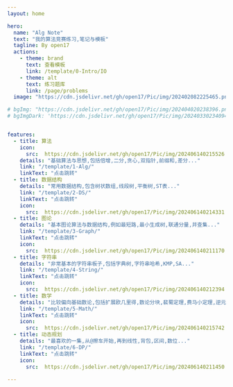 ```yaml
---
layout: home

hero:
  name: "Alg Note"
  text: "我的算法竞赛练习,笔记与模板"
  tagline: By open17
  actions:
    - theme: brand
      text: 查看模板
      link: /template/0-Intro/IO
    - theme: alt
      text: 练习题库
      link: /page/problems
  image: "https://cdn.jsdelivr.net/gh/open17/Pic/img/202402082225465.png"

# bgImg: "https://cdn.jsdelivr.net/gh/open17/Pic/img/202404020238396.png"
# bgImgDark: 'https://cdn.jsdelivr.net/gh/open17/Pic/img/202403302340940.png'


features:
  - title: 算法
    icon: 
      src:  https://cdn.jsdelivr.net/gh/open17/Pic/img/202406140215526.svg
    details: "基础算法与思想,包括倍增,二分,贪心,双指针,前缀和,差分..."
    link: "/template/1-Alg/"
    linkText: "点击跳转"
  - title: 数据结构
    details: "常用数据结构,包含树状数组,线段树,平衡树,ST表..."
    link: "/template/2-DS/"
    linkText: "点击跳转"
    icon: 
      src:  https://cdn.jsdelivr.net/gh/open17/Pic/img/202406140214331.svg
  - title: 图论
    details: "基本图论算法与数据结构,例如最短路,最小生成树,联通分量,并查集..."
    link: "/template/3-Graph/"
    linkText: "点击跳转"
    icon: 
      src:  https://cdn.jsdelivr.net/gh/open17/Pic/img/202406140211170.svg
  - title: 字符串
    details: "非常基本的字符串板子,包括字典树,字符串哈希,KMP,SA..."
    link: "/template/4-String/"
    linkText: "点击跳转"
    icon: 
      src:  https://cdn.jsdelivr.net/gh/open17/Pic/img/202406140212394.svg
  - title: 数学
    details: "比较偏向基础数论,包括扩展欧几里得,数论分块,裴蜀定理,费马小定理,逆元..."
    link: "/template/5-Math/"
    linkText: "点击跳转"
    icon: 
      src:  https://cdn.jsdelivr.net/gh/open17/Pic/img/202406140215742.svg
  - title: 动态规划
    details: "最喜欢的一集,从@擦车开始,再到线性,背包,区间,数位..."
    link: "/template/6-DP/"
    linkText: "点击跳转"
    icon: 
      src:  https://cdn.jsdelivr.net/gh/open17/Pic/img/202406140211450.svg
    
---
```




